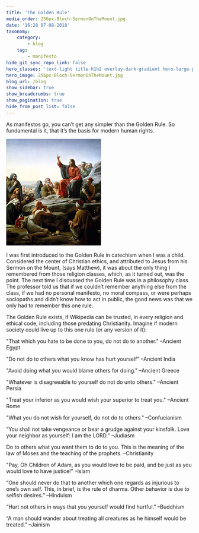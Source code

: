 ```yaml
---
title: 'The Golden Rule'
media_order: 256px-Bloch-SermonOnTheMount.jpg
date: '16:28 07-08-2018'
taxonomy:
    category:
        - blog
    tag:
        - manifesto
hide_git_sync_repo_link: false
hero_classes: 'text-light title-h1h2 overlay-dark-gradient hero-large parallax'
hero_image: 256px-Bloch-SermonOnTheMount.jpg
blog_url: /blog
show_sidebar: true
show_breadcrumbs: true
show_pagination: true
hide_from_post_list: false
---
```


As manifestos go, you can’t get any simpler than the Golden Rule. So fundamental is it, that it’s the basis for modern human rights.

![Sky and Mountain](256px-Bloch-SermonOnTheMount.jpg?classes=right)

I was first introduced to the Golden Rule in catechism when I was a child.  Considered the center of Christian ethics, and attributed to Jesus from his Sermon on the Mount, (says Matthew), it was about the only thing I remembered from those religion classes, which, as it turned out, was the point. The next time I discussed the Golden Rule was in a philosophy class. The professor told us that if we couldn’t remember anything else from the class, if we had no personal manifesto, no moral compass, or were perhaps sociopaths and didn’t know how to act in public, the good news was that we only had to remember this one rule.

The Golden Rule exists, if Wikipedia can be trusted, in every religion and ethical code, including those predating Christianity. Imagine if modern society could live up to this one rule (or any version of it):

"That which you hate to be done to you, do not do to another." –Ancient Egypt
 
"Do not do to others what you know has hurt yourself" –Ancient India

"Avoid doing what you would blame others for doing." –Ancient Greece

"Whatever is disagreeable to yourself do not do unto others." –Ancient Persia
 
"Treat your inferior as you would wish your superior to treat you." –Ancient Rome
 
"What you do not wish for yourself, do not do to others." –Confucianism
 
“You shall not take vengeance or bear a grudge against your kinsfolk. Love your neighbor as yourself: I am the LORD.” –Judiasm
 
Do to others what you want them to do to you. This is the meaning of the law of Moses and the teaching of the prophets. –Christianity
 
"Pay, Oh Children of Adam, as you would love to be paid, and be just as you would love to have justice!" –Islam
 
“One should never do that to another which one regards as injurious to one’s own self. This, in brief, is the rule of dharma. Other behavior is due to selfish desires.” –Hinduism
 
“Hurt not others in ways that you yourself would find hurtful.” –Buddhism
 
“A man should wander about treating all creatures as he himself would be treated.” –Jainism